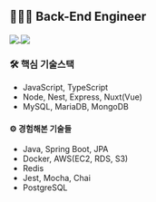 ## 🧑🏻‍💻 Back-End Engineer
<a href="https://github.com/anuraghazra/github-readme-stats">
  <img align="center" src="https://komarev.com/ghpvc/?username=yonghoon-jung&color=blueviolet&" />
</a>
<a href="https://blog.naver.com/electron98">
  <img align="center" src="https://img.shields.io/badge/Tech Blog-000000?logo=Bloglovin&logoColor=white" />
</a>

### 🛠️ 핵심 기술스택
- JavaScript, TypeScript
- Node, Nest, Express, Nuxt(Vue)
- MySQL, MariaDB, MongoDB

#### ⚙️ 경험해본 기술들
- Java, Spring Boot, JPA
- Docker, AWS(EC2, RDS, S3)
- Redis
- Jest, Mocha, Chai
- PostgreSQL
